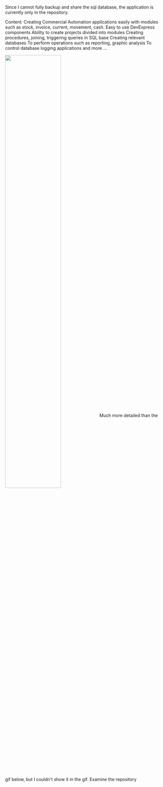 
Since I cannot fully backup and share the sql database, the application is currently only in the repository.

Content:
Creating Commercial Automation applications easily with modules such as stock, invoice, current, movement, cash.
Easy to use DevExpress components
Ability to create projects divided into modules
Creating procedures, joining, triggering queries in SQL base
Creating relevant databases
To perform operations such as reporting, graphic analysis
To control database logging applications and more ...


 <img src="https://i.hizliresim.com/m2zy6mq.gif" align="center" style="width: 60%" />
 Much more detailed than the gif below, but I couldn't show it in the gif. Examine the repository


